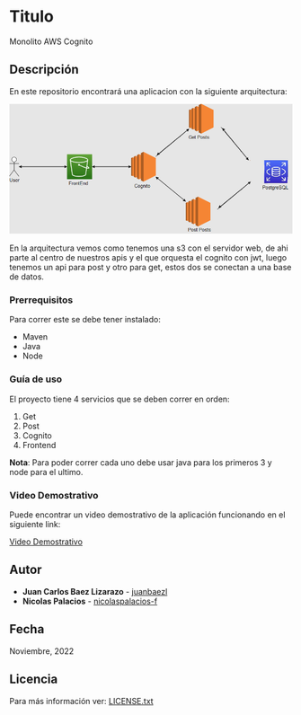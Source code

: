 # Titulo

Monolito AWS Cognito

## Descripción

En este repositorio encontrará una aplicacion con la siguiente arquitectura:

![](./media/diagrama.png)

En la arquitectura vemos como tenemos una s3 con el servidor web, de ahi parte al centro de nuestros apis y el que orquesta el cognito con jwt, luego tenemos un api para post y otro para get, estos dos se conectan a una base de datos.

### Prerrequisitos

Para correr este se debe tener instalado:

- Maven
- Java
- Node

### Guía de uso

El proyecto tiene 4 servicios que se deben correr en orden:

1. Get
2. Post
3. Cognito
4. Frontend

**Nota**: Para poder correr cada uno debe usar java para los primeros 3 y node para el ultimo.

### Video Demostrativo

Puede encontrar un video demostrativo de la aplicación funcionando en el siguiente link:

[Video Demostrativo](./media/funcionamientoVideo.mp4)

## Autor

- **Juan Carlos Baez Lizarazo** - [juanbaezl](https://github.com/juanbaezl)
- **Nicolas Palacios** - [nicolaspalacios-f](https://github.com/nicolaspalacios-f)

## Fecha

Noviembre, 2022

## Licencia

Para más información ver: [LICENSE.txt](License.txt)

```

```
